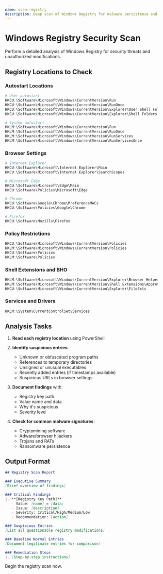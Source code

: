```yaml
---
name: scan-registry
description: Deep scan of Windows Registry for malware persistence and unauthorized modifications
---
```


# Windows Registry Security Scan

Perform a detailed analysis of Windows Registry for security threats and unauthorized modifications.

## Registry Locations to Check

### Autostart Locations
```powershell
# User autostart
HKCU:\Software\Microsoft\Windows\CurrentVersion\Run
HKCU:\Software\Microsoft\Windows\CurrentVersion\RunOnce
HKCU:\Software\Microsoft\Windows\CurrentVersion\Explorer\User Shell Folders
HKCU:\Software\Microsoft\Windows\CurrentVersion\Explorer\Shell Folders

# System autostart
HKLM:\Software\Microsoft\Windows\CurrentVersion\Run
HKLM:\Software\Microsoft\Windows\CurrentVersion\RunOnce
HKLM:\Software\Microsoft\Windows\CurrentVersion\RunServices
HKLM:\Software\Microsoft\Windows\CurrentVersion\RunServicesOnce
```

### Browser Settings
```powershell
# Internet Explorer
HKCU:\Software\Microsoft\Internet Explorer\Main
HKCU:\Software\Microsoft\Internet Explorer\SearchScopes

# Microsoft Edge
HKCU:\Software\Microsoft\Edge\Main
HKCU:\Software\Policies\Microsoft\Edge

# Chrome
HKCU:\Software\Google\Chrome\PreferenceMACs
HKCU:\Software\Policies\Google\Chrome

# Firefox
HKCU:\Software\Mozilla\Firefox
```

### Policy Restrictions
```powershell
HKCU:\Software\Microsoft\Windows\CurrentVersion\Policies
HKLM:\Software\Microsoft\Windows\CurrentVersion\Policies
HKCU:\Software\Policies
HKLM:\Software\Policies
```

### Shell Extensions and BHO
```powershell
HKLM:\Software\Microsoft\Windows\CurrentVersion\Explorer\Browser Helper Objects
HKLM:\Software\Microsoft\Windows\CurrentVersion\Shell Extensions\Approved
HKCU:\Software\Microsoft\Windows\CurrentVersion\Explorer\FileExts
```

### Services and Drivers
```powershell
HKLM:\System\CurrentControlSet\Services
```

## Analysis Tasks

1. **Read each registry location** using PowerShell
2. **Identify suspicious entries**:
   - Unknown or obfuscated program paths
   - References to temporary directories
   - Unsigned or unusual executables
   - Recently added entries (if timestamps available)
   - Suspicious URLs in browser settings

3. **Document findings** with:
   - Registry key path
   - Value name and data
   - Why it's suspicious
   - Severity level

4. **Check for common malware signatures**:
   - Cryptomining software
   - Adware/browser hijackers
   - Trojans and RATs
   - Ransomware persistence

## Output Format

```markdown
## Registry Scan Report

### Executive Summary
[Brief overview of findings]

### Critical Findings
1. **[Registry Key Path]**
   - Value: [name] = [data]
   - Issue: [description]
   - Severity: Critical/High/Medium/Low
   - Recommendation: [action]

### Suspicious Entries
[List all questionable registry modifications]

### Baseline Normal Entries
[Document legitimate entries for comparison]

### Remediation Steps
1. [Step-by-step instructions]
```

Begin the registry scan now.
